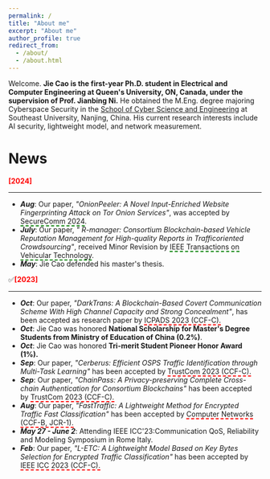 ```yaml
---
permalink: /
title: "About me"
excerpt: "About me"
author_profile: true
redirect_from: 
  - /about/
  - /about.html
---
```


Welcome. **Jie Cao is the first-year Ph.D. student in Electrical and Computer Engineering at Queen's University, ON, Canada, under the supervision of Prof. Jianbing Ni.** He obtained the M.Eng. degree majoring Cyberspace Security in the [School of Cyber Science and Engineering](https://cyber.seu.edu.cn/) at Southeast University, Nanjing, China. His current research interests include AI security, lightweight model, and network measurement.

# News
**<font color=red>[2024]</font>**

_________________
- ***Aug***: Our paper, *"OnionPeeler: A Novel Input-Enriched Website Fingerprinting Attack on Tor Onion Services"*, was accepted by <span style="border-bottom: 2px dashed green;">SecureComm 2024</span>.
- ***July***: Our paper, *" R-manager: Consortium Blockchain-based Vehicle Reputation Management for High-quality Reports in Trafficoriented Crowdsourcing"*, received Minor Revision by <span style="border-bottom: 2px dashed green;">IEEE Transactions on Vehicular Technology</span>.
- ***May***: Jie Cao defended his master's thesis.



✅**<font color=red>[2023]</font>**

_________________

- ***Oct***: Our paper, *"DarkTrans: A Blockchain-Based Covert Communication Scheme With High Channel Capacity and Strong Concealment"*, has been accepted as research paper by <span style="border-bottom: 2px dashed red;">ICPADS 2023 (CCF-C).</span>
- ***Oct***: Jie Cao was honored **National Scholarship for Master's Degree Students from Ministry of Education of China (0.2%)**.
- ***Oct***: Jie Cao was honored **Tri-merit Student Pioneer Honor Award (1%).**
- ***Sep***: Our paper, *"Cerberus: Efficient OSPS Traffic Identification through Multi-Task Learning"* has been accepted by <span style="border-bottom: 2px dashed red;">TrustCom 2023 (CCF-C).</span>
- ***Sep***: Our paper, *"ChainPass: A Privacy-preserving Complete Cross-chain Authentication for Consortium Blockchains"* has been accepted by <span style="border-bottom: 2px dashed red;">TrustCom 2023 (CCF-C).</span>
- ***Aug***: Our paper, *"FastTraffic: A Lightweight Method for Encrypted Traffic Fast Classification"* has been accepted by <span style="border-bottom: 2px dashed red;">Computer Networks (CCF-B, JCR-1).</span>
- ***May 27 - June 2***: Attending IEEE ICC'23:Communication QoS, Reliability and Modeling Symposium in Rome Italy.
- ***Feb***: Our paper, *"$L$-ETC: A Lightweight Model Based on Key Bytes Selection for Encrypted Traffic Classification"* has been accepted by <span style="border-bottom: 2px dashed red;">IEEE ICC 2023 (CCF-C).</span>
